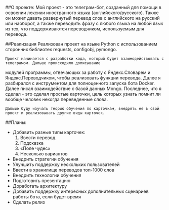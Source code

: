 ##О проекте:
    Мой проект - это телеграм-бот, созданный для помощи в освоении лексики иностранного языка (английского/русского).
Также он может давать развернутый перевод слов с английского на русский или наоборот, а также переводить фразу с любого
языка на любой язык из тех, что поддерживаются переводчиком, используемым для перевода.

##Реализация
    Реализован проект на языке Python c использованием сторонних библиотек requests, configobj, pymongo.

    Проект начинается с разработки кода, который будет взаимодействовать с телеграмом. Дальше происходило дописывание
модулей программы, отвечающих за работу с Яндекс.Словарем и Яндекс.Переводчиком, чтобы реализовать функции перевода.
Далее я разбирался с инструментом для полноценного запуска бота Docker. Далее писал взаимодействие с базой данных Mongo.
Последнее, что я сделал - это сделал простые карточки, цель которых узнать помнит ли вообще человек некогда переведенные слова.

    Дальше буду изучать теорию обучения по карточкам, внедрять ее в свой проект и реализовывать другие виды карточек.

##Планы:
- Добавить разные типы карточек:
    1.	Ввести перевод
    2.	Подсказка
    3.	«Поле чудес»
    4.	Несколько вариантов
- Внедрить стратегии обучения
- Улучшить поддержку нескольких пользователей
- Ввести в хранилище переводов топ-1000 слов
- Внедрить технологии обучения
- Подготовить презентацию
- Доработать архитектуру
- Добавить поддержку интересных дополнительных сценариев работы бота, если будет время
- Сделать релиз